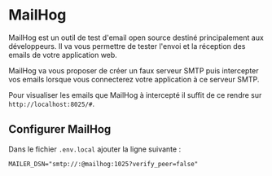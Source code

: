 # MailHog

MailHog est un outil de test d'email open source destiné principalement aux développeurs. Il va vous permettre de tester l'envoi et la réception des emails de votre application web.

MailHog va vous proposer de créer un faux serveur SMTP puis intercepter vos emails lorsque vous connecterez votre application à ce serveur SMTP.

Pour visualiser les emails que MailHog à intercepté il suffit de ce rendre sur `http://localhost:8025/#`.

## Configurer MailHog
Dans le fichier `.env.local` ajouter la ligne suivante :
```
MAILER_DSN="smtp://:@mailhog:1025?verify_peer=false"
```
